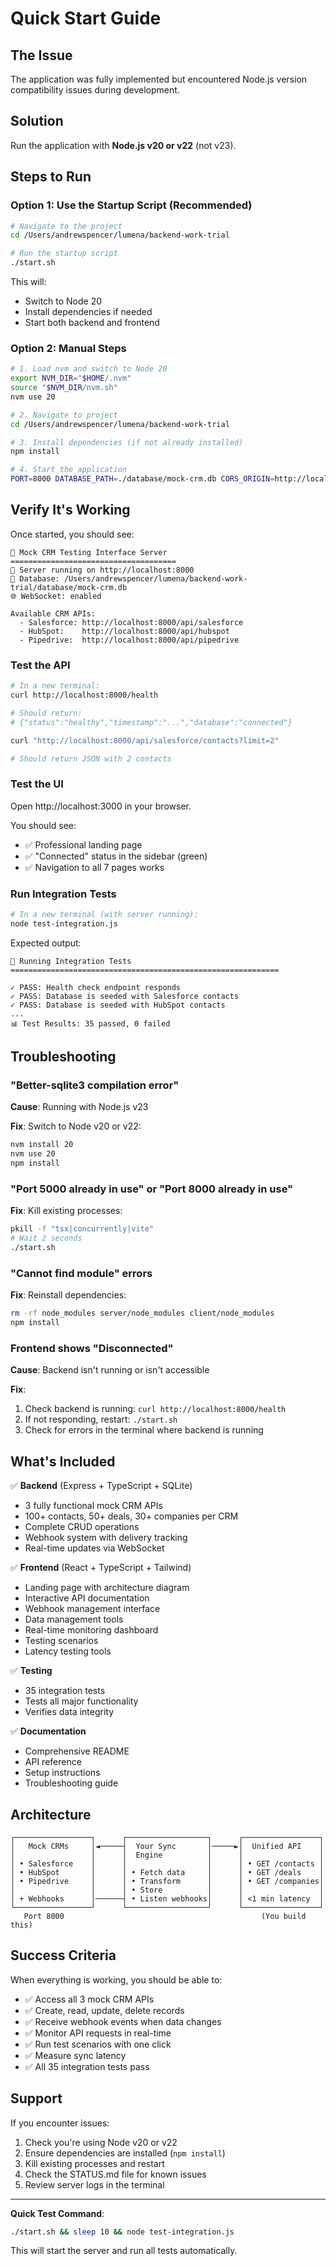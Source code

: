 # Quick Start Guide

## The Issue

The application was fully implemented but encountered Node.js version compatibility issues during development.

## Solution

Run the application with **Node.js v20 or v22** (not v23).

## Steps to Run

### Option 1: Use the Startup Script (Recommended)

```bash
# Navigate to the project
cd /Users/andrewspencer/lumena/backend-work-trial

# Run the startup script
./start.sh
```

This will:
- Switch to Node 20
- Install dependencies if needed
- Start both backend and frontend

### Option 2: Manual Steps

```bash
# 1. Load nvm and switch to Node 20
export NVM_DIR="$HOME/.nvm"
source "$NVM_DIR/nvm.sh"
nvm use 20

# 2. Navigate to project
cd /Users/andrewspencer/lumena/backend-work-trial

# 3. Install dependencies (if not already installed)
npm install

# 4. Start the application
PORT=8000 DATABASE_PATH=./database/mock-crm.db CORS_ORIGIN=http://localhost:3000 npm run dev
```

## Verify It's Working

Once started, you should see:

```
🚀 Mock CRM Testing Interface Server
=====================================
📡 Server running on http://localhost:8000
💾 Database: /Users/andrewspencer/lumena/backend-work-trial/database/mock-crm.db
🌐 WebSocket: enabled

Available CRM APIs:
  - Salesforce: http://localhost:8000/api/salesforce
  - HubSpot:    http://localhost:8000/api/hubspot
  - Pipedrive:  http://localhost:8000/api/pipedrive
```

### Test the API

```bash
# In a new terminal:
curl http://localhost:8000/health

# Should return:
# {"status":"healthy","timestamp":"...","database":"connected"}

curl "http://localhost:8000/api/salesforce/contacts?limit=2"

# Should return JSON with 2 contacts
```

### Test the UI

Open http://localhost:3000 in your browser.

You should see:
- ✅ Professional landing page
- ✅ "Connected" status in the sidebar (green)
- ✅ Navigation to all 7 pages works

### Run Integration Tests

```bash
# In a new terminal (with server running):
node test-integration.js
```

Expected output:
```
🧪 Running Integration Tests
============================================================

✓ PASS: Health check endpoint responds
✓ PASS: Database is seeded with Salesforce contacts
✓ PASS: Database is seeded with HubSpot contacts
...
📊 Test Results: 35 passed, 0 failed
```

## Troubleshooting

### "Better-sqlite3 compilation error"

**Cause**: Running with Node.js v23

**Fix**: Switch to Node v20 or v22:
```bash
nvm install 20
nvm use 20
npm install
```

### "Port 5000 already in use" or "Port 8000 already in use"

**Fix**: Kill existing processes:
```bash
pkill -f "tsx|concurrently|vite"
# Wait 2 seconds
./start.sh
```

### "Cannot find module" errors

**Fix**: Reinstall dependencies:
```bash
rm -rf node_modules server/node_modules client/node_modules
npm install
```

### Frontend shows "Disconnected"

**Cause**: Backend isn't running or isn't accessible

**Fix**: 
1. Check backend is running: `curl http://localhost:8000/health`
2. If not responding, restart: `./start.sh`
3. Check for errors in the terminal where backend is running

## What's Included

✅ **Backend** (Express + TypeScript + SQLite)
- 3 fully functional mock CRM APIs
- 100+ contacts, 50+ deals, 30+ companies per CRM
- Complete CRUD operations
- Webhook system with delivery tracking
- Real-time updates via WebSocket

✅ **Frontend** (React + TypeScript + Tailwind)
- Landing page with architecture diagram
- Interactive API documentation
- Webhook management interface
- Data management tools
- Real-time monitoring dashboard
- Testing scenarios
- Latency testing tools

✅ **Testing**
- 35 integration tests
- Tests all major functionality
- Verifies data integrity

✅ **Documentation**
- Comprehensive README
- API reference
- Setup instructions
- Troubleshooting guide

## Architecture

```
┌─────────────────┐      ┌──────────────────┐      ┌─────────────────┐
│   Mock CRMs     │◄─────┤  Your Sync       │─────►│  Unified API    │
│                 │      │  Engine          │      │                 │
│ • Salesforce    │      │                  │      │ • GET /contacts │
│ • HubSpot       │      │ • Fetch data     │      │ • GET /deals    │
│ • Pipedrive     │      │ • Transform      │      │ • GET /companies│
│                 │      │ • Store          │      │                 │
│ + Webhooks      │──────┤ • Listen webhooks│      │ <1 min latency  │
└─────────────────┘      └──────────────────┘      └─────────────────┘
   Port 8000                                            (You build this)
```

## Success Criteria

When everything is working, you should be able to:
- ✅ Access all 3 mock CRM APIs
- ✅ Create, read, update, delete records
- ✅ Receive webhook events when data changes
- ✅ Monitor API requests in real-time
- ✅ Run test scenarios with one click
- ✅ Measure sync latency
- ✅ All 35 integration tests pass

## Support

If you encounter issues:
1. Check you're using Node v20 or v22
2. Ensure dependencies are installed (`npm install`)
3. Kill existing processes and restart
4. Check the STATUS.md file for known issues
5. Review server logs in the terminal

---

**Quick Test Command**:
```bash
./start.sh && sleep 10 && node test-integration.js
```

This will start the server and run all tests automatically.

